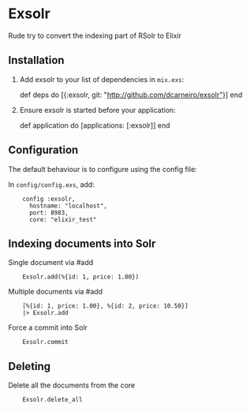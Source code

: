 # Exsolr

Rude try to convert the indexing part of RSolr to Elixir

## Installation

  1. Add exsolr to your list of dependencies in `mix.exs`:

        def deps do
          [{:exsolr, git: "http://github.com/dcarneiro/exsolr"}]
        end

  2. Ensure exsolr is started before your application:

        def application do
          [applications: [:exsolr]]
        end

## Configuration

The default behaviour is to configure using the config file:

In `config/config.exs`, add:

        config :exsolr,
          hostname: "localhost",
          port: 8983,
          core: "elixir_test"

## Indexing documents into Solr

Single document via #add

        Exsolr.add(%{id: 1, price: 1.00})

Multiple documents via #add

        [%{id: 1, price: 1.00}, %{id: 2, price: 10.50}]
        |> Exsolr.add

Force a commit into Solr

        Exsolr.commit

## Deleting

Delete all the documents from the core

        Exsolr.delete_all